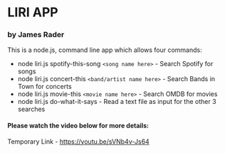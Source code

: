 # LIRI APP
### by James Rader
This is a node.js, command line app which allows four commands:
+ node liri.js spotify-this-song `<song name here>` - Search Spotify for songs
+ node liri.js concert-this `<band/artist name here>` - Search Bands in Town for concerts
+ node liri.js movie-this `<movie name here>` - Search OMDB for movies
+ node liri.js do-what-it-says - Read a text file as input for the other 3 searches

#### Please watch the video below for more details:

Temporary Link - https://youtu.be/sVNb4v-Js64
